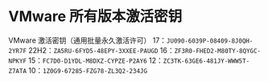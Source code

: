 # VMware 所有版本激活密钥

VMware 激活密钥（通用批量永久激活许可）
17：`JU090-6039P-08409-8J0QH-2YR7F`
22H2：`ZA5RU-6FYD5-48EPY-3XXEE-PAUGD`
16：`ZF3R0-FHED2-M80TY-8QYGC-NPKYF`
15：`FC7D0-D1YDL-M8DXZ-CYPZE-P2AY6`
12：`ZC3TK-63GE6-481JY-WWW5T-Z7ATA`
10：`1Z0G9-67285-FZG78-ZL3Q2-234JG`

